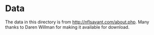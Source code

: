 # Data

The data in this directory is from http://nflsavant.com/about.php.  Many
thanks to Daren Willman for making it available for download.




